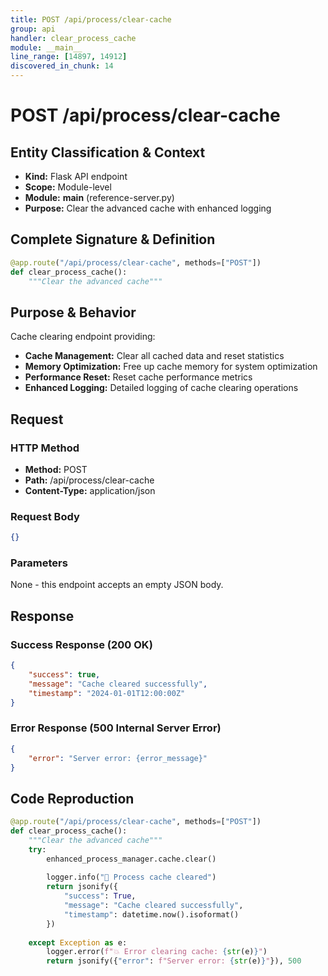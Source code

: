 ```yaml
---
title: POST /api/process/clear-cache
group: api
handler: clear_process_cache
module: __main__
line_range: [14897, 14912]
discovered_in_chunk: 14
---
```


# POST /api/process/clear-cache

## Entity Classification & Context
- **Kind:** Flask API endpoint
- **Scope:** Module-level
- **Module:** __main__ (reference-server.py)
- **Purpose:** Clear the advanced cache with enhanced logging

## Complete Signature & Definition
```python
@app.route("/api/process/clear-cache", methods=["POST"])
def clear_process_cache():
    """Clear the advanced cache"""
```

## Purpose & Behavior
Cache clearing endpoint providing:
- **Cache Management:** Clear all cached data and reset statistics
- **Memory Optimization:** Free up cache memory for system optimization
- **Performance Reset:** Reset cache performance metrics
- **Enhanced Logging:** Detailed logging of cache clearing operations

## Request

### HTTP Method
- **Method:** POST
- **Path:** /api/process/clear-cache
- **Content-Type:** application/json

### Request Body
```json
{}
```

### Parameters
None - this endpoint accepts an empty JSON body.

## Response

### Success Response (200 OK)
```json
{
    "success": true,
    "message": "Cache cleared successfully",
    "timestamp": "2024-01-01T12:00:00Z"
}
```

### Error Response (500 Internal Server Error)
```json
{
    "error": "Server error: {error_message}"
}
```

## Code Reproduction
```python
@app.route("/api/process/clear-cache", methods=["POST"])
def clear_process_cache():
    """Clear the advanced cache"""
    try:
        enhanced_process_manager.cache.clear()
        
        logger.info("🧹 Process cache cleared")
        return jsonify({
            "success": True,
            "message": "Cache cleared successfully",
            "timestamp": datetime.now().isoformat()
        })
        
    except Exception as e:
        logger.error(f"💥 Error clearing cache: {str(e)}")
        return jsonify({"error": f"Server error: {str(e)}"}), 500
```
